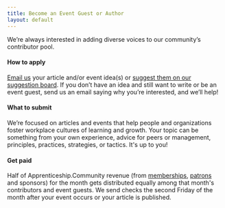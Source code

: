 ```yaml
---
title: Become an Event Guest or Author
layout: default
---
```

We’re always interested in adding diverse voices to our community’s contributor
pool.

#### How to apply
<a class="engaging"
   data-position="nav"
   data-category="Suggestions"
   data-engagement-level="engaging"
   data-goal="Begin making suggestion"
   data-type="link"
   href="mailto: hello-ac@apprenticeship.community">Email us</a> your article
and/or event idea(s) or
<a class="engaging"
   data-position="nav"
   data-category="Suggestions"
   data-engagement-level="engaging"
   data-goal="View suggestion board"
   data-order="third"
   data-type="link"
   href="https://waffle.io/zincmade/apprenticeship.community-wip">suggest them
   on our suggestion board</a>. If you
don’t have an idea and still want to write or be an event guest, send us an
email saying why you’re interested, and we’ll help!

#### What to submit
We’re focused on articles and events that help people and organizations foster
workplace cultures of learning and growth. Your topic can be something from your
own experience, advice for peers or management, principles, practices,
strategies, or tactics. It's up to you!

#### Get paid
Half of Apprenticeship.Community revenue (from <a class="buying"
        href="https://zee8.typeform.com/to/b9wyG6"
        data-goal="Began application"
        data-type="link"
        data-category="Applying"
        data-engagement-level="Buying">memberships</a>, <a class="buying"
  href="https://www.patreon.com/apprenticeship" data-type="link"
  data-goal="Begin becoming a patron" data-category="Patronizing"
  data-engagement-level="buying">patrons</a> and sponsors) for the month gets
distributed equally among that month's contributors and event guests. We send
checks the second Friday of the month after your event occurs or your article is
published.
